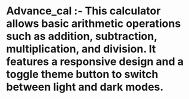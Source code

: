 # Advance_cal :- This calculator allows basic arithmetic operations such as addition, subtraction, multiplication, and division. It features a responsive design and a toggle theme button to switch between light and dark modes.
